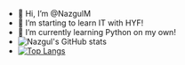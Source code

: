 - 👋 Hi, I’m @NazgulM
- 👀 I’m starting to learn IT with HYF!
- 🌱 I’m currently learning Python on my own!
- ![Nazgul's GitHub stats](https://github-readme-stats.vercel.app/api?username=NazgulM&hide=stars&theme=merko&show_icons=true)
- [![Top Langs](https://github-readme-stats.vercel.app/api/top-langs/?username=NazgulM)](https://github.com/NazgulM/github-readme-stats)
<!---
--->

